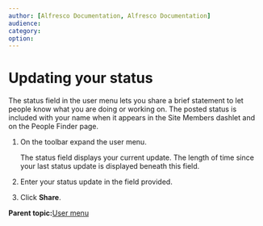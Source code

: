 ```yaml
---
author: [Alfresco Documentation, Alfresco Documentation]
audience: 
category: 
option: 
---
```


# Updating your status

The status field in the user menu lets you share a brief statement to let people know what you are doing or working on. The posted status is included with your name when it appears in the Site Members dashlet and on the People Finder page.

1.  On the toolbar expand the user menu.

    The status field displays your current update. The length of time since your last status update is displayed beneath this field.

2.  Enter your status update in the field provided.

3.  Click **Share**.


**Parent topic:**[User menu](../concepts/user-menu-intro.md)


